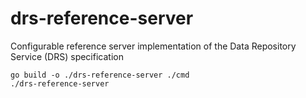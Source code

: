 # drs-reference-server
Configurable reference server implementation of the Data Repository Service (DRS) specification 

```
go build -o ./drs-reference-server ./cmd
./drs-reference-server
```
